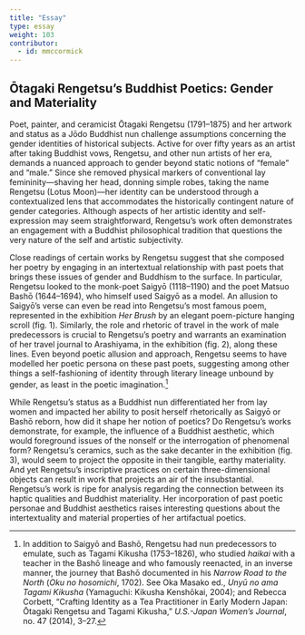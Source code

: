 ```yaml
---
title: "Essay"
type: essay
weight: 103
contributor:
  - id: mmccormick
---
```


## Ōtagaki Rengetsu’s Buddhist Poetics: Gender and Materiality

Poet, painter, and ceramicist Ōtagaki Rengetsu (1791–1875) and her artwork and status as a Jōdo Buddhist nun challenge assumptions concerning the gender identities of historical subjects. Active for over fifty years as an artist after taking Buddhist vows, Rengetsu, and other nun artists of her era, demands a nuanced approach to gender beyond static notions of “female” and “male.” Since she removed physical markers of conventional lay femininity—shaving her head, donning simple robes, taking the name Rengetsu (Lotus Moon)—her identity can be understood through a contextualized lens that accommodates the historically contingent nature of gender categories. Although aspects of her artistic identity and self-expression may seem straightforward, Rengetsu’s work often demonstrates an engagement with a Buddhist philosophical tradition that questions the very nature of the self and artistic subjectivity.

Close readings of certain works by Rengetsu suggest that she composed her poetry by engaging in an intertextual relationship with past poets that brings these issues of gender and Buddhism to the surface. In particular, Rengetsu looked to the monk-poet Saigyō (1118–1190) and the poet Matsuo Bashō (1644–1694), who himself used Saigyō as a model. An allusion to Saigyō’s verse can even be read into Rengetsu’s most famous poem, represented in the exhibition *Her Brush* by an elegant poem-picture hanging scroll (fig. 1). Similarly, the role and rhetoric of travel in the work of male predecessors is crucial to Rengetsu’s poetry and warrants an examination of her travel journal to Arashiyama, in the exhibition (fig. 2), along these lines. Even beyond poetic allusion and approach, Rengetsu seems to have modelled her poetic persona on these past poets, suggesting among other things a self-fashioning of identity through literary lineage unbound by gender, as least in the poetic imagination.[^1]

While Rengetsu’s status as a Buddhist nun differentiated her from lay women and impacted her ability to posit herself rhetorically as Saigyō or Bashō reborn, how did it shape her notion of poetics? Do Rengetsu’s works demonstrate, for example, the influence of a Buddhist aesthetic, which would foreground issues of the nonself or the interrogation of phenomenal form? Rengetsu’s ceramics, such as the sake decanter in the exhibition (fig. 3), would seem to project the opposite in their tangible, earthy materiality. And yet Rengetsu’s inscriptive practices on certain three-dimensional objects can result in work that projects an air of the insubstantial. Rengetsu’s work is ripe for analysis regarding the connection between its haptic qualities and Buddhist materiality. Her incorporation of past poetic personae and Buddhist aesthetics raises interesting questions about the intertextuality and material properties of her artifactual poetics.

[^1]: In addition to Saigyō and Bashō, Rengetsu had nun predecessors to emulate, such as Tagami Kikusha (1753–1826), who studied *haikai* with a teacher in the Bashō lineage and who famously reenacted, in an inverse manner, the journey that Bashō documented in his *Narrow Road to the North* (*Oku no hosomichi*, 1702). See Oka Masako ed., *Unyū no ama Tagami Kikusha* (Yamaguchi: Kikusha Kenshōkai, 2004); and Rebecca Corbett, “Crafting Identity as a Tea Practitioner in Early Modern Japan: Ōtagaki Rengetsu and Tagami Kikusha,” *U.S.-Japan Women’s Journal*, no. 47 (2014), 3–27.
